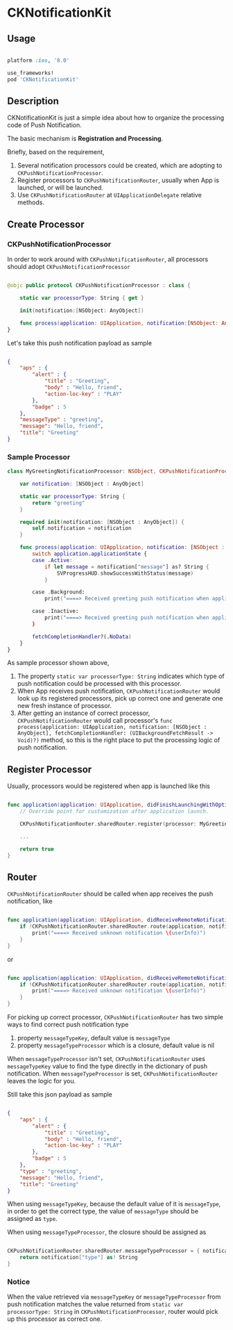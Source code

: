 # CKNotificationKit

## Usage

```ruby

platform :ios, '8.0'

use_frameworks!
pod 'CKNotificationKit'

```

## Description

CKNotificationKit is just a simple idea about how to organize the processing code of Push Notification.   

The basic mechanism is **Registration and Processing**.

Briefly, based on the requirement,  
1. Several notification processors could be created, which are adopting to `CKPushNotificationProcessor`.    
2. Register processors to `CKPushNotificationRouter`, usually when App is launched, or will be launched.    
3. Use `CKPushNotificationRouter` at `UIApplicationDelegate` relative methods.    

## Create Processor

### CKPushNotificationProcessor

In order to work around with `CKPushNotificationRouter`, all processors should adopt `CKPushNotificationProcessor`

```swift

@objc public protocol CKPushNotificationProcessor : class {

    static var processorType: String { get }

    init(notification:[NSObject: AnyObject])

    func process(application: UIApplication, notification:[NSObject: AnyObject], fetchCompletionHandler:(UIBackgroundFetchResult -> Void)?)
}

```

Let's take this push notification payload as sample

```json

{
    "aps" : {
        "alert" : {
            "title" : "Greeting",
            "body" : "Hello, friend",
            "action-loc-key" : "PLAY"
        },
        "badge" : 5
    },    
    "messageType" : "greeting",
    "message": "Hello, friend",
    "title": "Greeting"
}

```


### Sample Processor

```swift
class MyGreetingNotificationProcessor: NSObject, CKPushNotificationProcessor {

    var notification: [NSObject : AnyObject]

    static var processorType: String {
        return "greeting"
    }

    required init(notification: [NSObject : AnyObject]) {
        self.notification = notification
    }

    func process(application: UIApplication, notification: [NSObject : AnyObject], fetchCompletionHandler: (UIBackgroundFetchResult -> Void)?) {
        switch application.applicationState {
        case .Active:
            if let message = notification["message"] as? String {
                SVProgressHUD.showSuccessWithStatus(message)
            }

        case .Background:
            print("====> Received greeting push notification when application is in background")

        case .Inactive:
            print("====> Received greeting push notification when application is inactive")
        }

        fetchCompletionHandler?(.NoData)
    }
}

```

As sample processor shown above,  
1. The property `static var processorType: String` indicates which type of push notification could be processed with this processor.  
2. When App receives push notification, `CKPushNotificationRouter` would look up its registered processors, pick up correct one and generate one new fresh instance of processor.  
3. After getting an instance of correct processor, `CKPushNotificationRouter` would call processor's `func process(application: UIApplication, notification: [NSObject : AnyObject], fetchCompletionHandler: (UIBackgroundFetchResult -> Void)?)` method, so this is the right place to put the processing logic of push notification.  


## Register Processor

Usually, processors would be registered when app is launched like this

```swift

func application(application: UIApplication, didFinishLaunchingWithOptions launchOptions: [NSObject: AnyObject]?) -> Bool {
    // Override point for customization after application launch.

    CKPushNotificationRouter.sharedRouter.register(processor: MyGreetingNotificationProcessor.self)    

    ...

    return true
}

```

## Router

`CKPushNotificationRouter` should be called when app receives the push notification, like

```swift

func application(application: UIApplication, didReceiveRemoteNotification userInfo: [NSObject : AnyObject]) {
    if !CKPushNotificationRouter.sharedRouter.route(application, notification: userInfo, fetchCompletionHandler: nil) {
        print("====> Received unknown notification \(userInfo)")
    }
}

```

or

```swift

func application(application: UIApplication, didReceiveRemoteNotification userInfo: [NSObject : AnyObject], fetchCompletionHandler completionHandler: (UIBackgroundFetchResult) -> Void) {
    if !CKPushNotificationRouter.sharedRouter.route(application, notification: userInfo, fetchCompletionHandler: completionHandler) {
        print("====> Received unknown notification \(userInfo)")
    }
}

```

For picking up correct processor, `CKPushNotificationRouter` has two simple ways to find correct push notification type  
1. property `messageTypeKey`, default value is `messageType`  
2. property `messageTypeProcessor` which is a closure, default value is nil  

When `messageTypeProcessor` isn't set, `CKPushNotificationRouter` uses `messageTypeKey` value to find the type directly in the dictionary of push notification. When `messageTypeProcessor` is set, `CKPushNotificationRouter` leaves the logic for you.

Still take this json payload as sample

```json

{
    "aps" : {
        "alert" : {
            "title" : "Greeting",
            "body" : "Hello, friend",
            "action-loc-key" : "PLAY"
        },
        "badge" : 5
    },    
    "type" : "greeting",
    "message": "Hello, friend",
    "title": "Greeting"
}

```

When using `messageTypeKey`, because the default value of it is `messageType`, in order to get the correct type, the value of `messageType` should be assigned as `type`.


When using `messageTypeProcessor`, the closure should be assigned as

```swift

CKPushNotificationRouter.sharedRouter.messageTypeProcessor = { notification in
    return notification["type"] as! String
}

```

### Notice

When the value retrieved via `messageTypeKey` or `messageTypeProcessor` from push notification matches the value returned from `static var processorType: String` in `CKPushNotificationProcessor`, router would pick up this processor as correct one.
